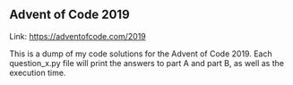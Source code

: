 
## Advent of Code 2019
Link: https://adventofcode.com/2019

This is a dump of my code solutions for the Advent of Code 2019.  Each question_x.py file will print the answers to part A and part B, as well as the execution time.
